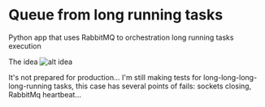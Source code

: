 # Queue from long running tasks
Python app that uses RabbitMQ to orchestration long running tasks execution

The idea
![alt idea](https://github.com/mfandre/queue_long_running_task/blob/master/queue_python.png?raw=true)

It's not prepared for production... I'm still making tests for long-long-long-long-running tasks, this case has several points of fails: sockets closing, RabbitMq heartbeat...
